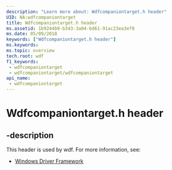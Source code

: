 ```yaml
---
description: "Learn more about: Wdfcompaniontarget.h header"
UID: NA:wdfcompaniontarget
title: Wdfcompaniontarget.h header
ms.assetid: 1b9244b9-b343-3a04-bd61-91ac23ea3ef8
ms.date: 05/09/2018
keywords: ["Wdfcompaniontarget.h header"]
ms.keywords: 
ms.topic: overview
tech.root: wdf
f1_keywords:
 - wdfcompaniontarget
 - wdfcompaniontarget/wdfcompaniontarget
api_name:
 - wdfcompaniontarget
---
```


# Wdfcompaniontarget.h header


## -description

This header is used by wdf. For more information, see:

- [Windows Driver Framework](../_wdf/index.md)

